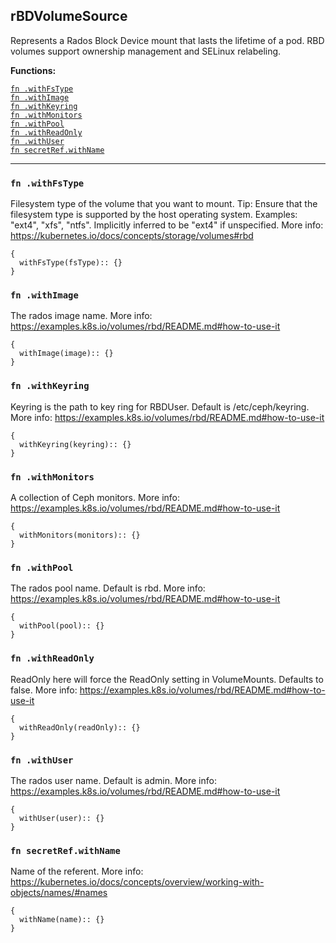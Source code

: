 
## rBDVolumeSource
Represents a Rados Block Device mount that lasts the lifetime of a pod. RBD volumes support ownership management and SELinux relabeling.

**Functions:**

[`fn .withFsType`](#fn-withfstype)  
[`fn .withImage`](#fn-withimage)  
[`fn .withKeyring`](#fn-withkeyring)  
[`fn .withMonitors`](#fn-withmonitors)  
[`fn .withPool`](#fn-withpool)  
[`fn .withReadOnly`](#fn-withreadonly)  
[`fn .withUser`](#fn-withuser)  
[`fn secretRef.withName`](#fn-secretrefwithname)  

---


### `fn .withFsType`
Filesystem type of the volume that you want to mount. Tip: Ensure that the filesystem type is supported by the host operating system. Examples: "ext4", "xfs", "ntfs". Implicitly inferred to be "ext4" if unspecified. More info: https://kubernetes.io/docs/concepts/storage/volumes#rbd
```jsonnet
{
  withFsType(fsType):: {}
}
```

### `fn .withImage`
The rados image name. More info: https://examples.k8s.io/volumes/rbd/README.md#how-to-use-it
```jsonnet
{
  withImage(image):: {}
}
```

### `fn .withKeyring`
Keyring is the path to key ring for RBDUser. Default is /etc/ceph/keyring. More info: https://examples.k8s.io/volumes/rbd/README.md#how-to-use-it
```jsonnet
{
  withKeyring(keyring):: {}
}
```

### `fn .withMonitors`
A collection of Ceph monitors. More info: https://examples.k8s.io/volumes/rbd/README.md#how-to-use-it
```jsonnet
{
  withMonitors(monitors):: {}
}
```

### `fn .withPool`
The rados pool name. Default is rbd. More info: https://examples.k8s.io/volumes/rbd/README.md#how-to-use-it
```jsonnet
{
  withPool(pool):: {}
}
```

### `fn .withReadOnly`
ReadOnly here will force the ReadOnly setting in VolumeMounts. Defaults to false. More info: https://examples.k8s.io/volumes/rbd/README.md#how-to-use-it
```jsonnet
{
  withReadOnly(readOnly):: {}
}
```

### `fn .withUser`
The rados user name. Default is admin. More info: https://examples.k8s.io/volumes/rbd/README.md#how-to-use-it
```jsonnet
{
  withUser(user):: {}
}
```

### `fn secretRef.withName`
Name of the referent. More info: https://kubernetes.io/docs/concepts/overview/working-with-objects/names/#names
```jsonnet
{
  withName(name):: {}
}
```


